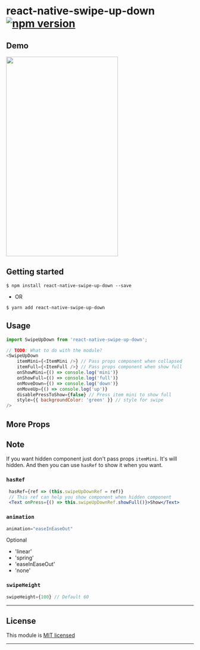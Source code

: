 
# react-native-swipe-up-down [![npm version](https://badge.fury.io/js/react-native-swipe-up-down.svg)](https://badge.fury.io/js/react-native-swipe-up-down)

## Demo
<img src="https://raw.githubusercontent.com/agiletechvn/react-native-swipe-up-down/master/demo.gif" data-canonical-src="./demo.gif" width="300" height="536" />

## Getting started

`$ npm install react-native-swipe-up-down --save`

- OR

`$ yarn add react-native-swipe-up-down`

## Usage
```javascript
import SwipeUpDown from 'react-native-swipe-up-down';

// TODO: What to do with the module?
<SwipeUpDown		
	itemMini={<ItemMini />} // Pass props component when collapsed
	itemFull={<ItemFull />} // Pass props component when show full
	onShowMini={() => console.log('mini')}
	onShowFull={() => console.log('full')}
	onMoveDown={() => console.log('down')}
	onMoveUp={() => console.log('up')}
	disablePressToShow={false} // Press item mini to show full
	style={{ backgroundColor: 'green' }} // style for swipe
/>
```

## More Props

## Note 

If you want hidden component just don't pass props `itemMini`. It's will hidden. And then you can use `hasRef` to show it when you want.

### `hasRef` 
```jsx
 hasRef={ref => (this.swipeUpDownRef = ref)} 
 // This ref can help you show component when hidden component
 <Text onPress={() => this.swipeUpDownRef.showFull()}>Show</Text>
```

### `animation`

```jsx
animation="easeInEaseOut" 
```
Optional 

* 'linear' 
* 'spring' 
* 'easeInEaseOut' 
* 'none'

### `swipeHeight` 
```jsx
swipeHeight={100} // Default 60
```
---

## License

This module is [MIT licensed](./LICENSE)

---
  